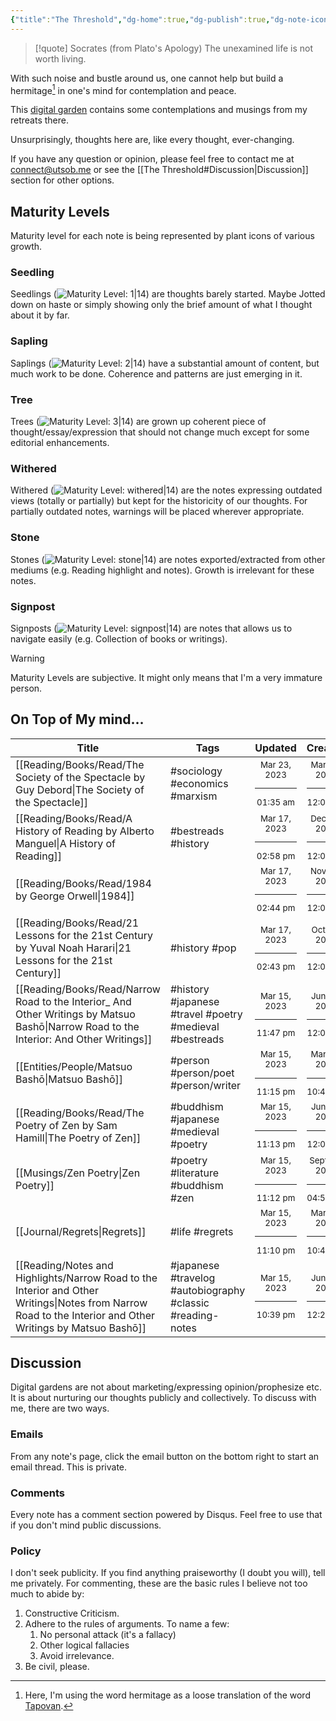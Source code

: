 ```yaml
---
{"title":"The Threshold","dg-home":true,"dg-publish":true,"dg-note-icon":"signpost","created":"2023-01-02T21:30:15+06:00","updated":"2023-03-23T20:14:25+06:00","pinned":true,"dg-metatags":{"description":"Utsob's Digital Garden","og:description":"Utsob's Digital Garden"},"dg-path":"The Threshold.md","permalink":"/the-threshold/","metatags":{"description":"Utsob's Digital Garden","og:description":"Utsob's Digital Garden"},"tags":["gardenEntry"],"dgPassFrontmatter":true,"noteIcon":"signpost"}
---
```


> [!quote] Socrates (from Plato's Apology)
> The unexamined life is not worth living.

With such noise and bustle around us, one cannot help but build a hermitage[^1] in one's mind for contemplation and peace.

This [digital garden](https://cagrimmett.com/notes/2020/11/08/what-are-digital-gardens/) contains some contemplations and musings from my retreats there.

Unsurprisingly, thoughts here are, like every thought, ever-changing.

If you have any question or opinion, please feel free to contact me at [connect@utsob.me](mailto:connect@utsob.me) or see the [[The Threshold#Discussion\|Discussion]] section for other options.

## Maturity Levels
Maturity level for each note is being represented by plant icons of various growth.

### Seedling
Seedlings (![Maturity Level: 1|14](https://hermitage.utsob.me/img/tree-1.svg)) are thoughts barely started. Maybe Jotted down on haste or simply showing only the brief amount of what I thought about it by far.

### Sapling
Saplings (![Maturity Level: 2|14](https://hermitage.utsob.me/img/tree-2.svg)) have a substantial amount of content, but much work to be done. Coherence and patterns are just emerging in it.

### Tree
Trees (![Maturity Level: 3|14](https://hermitage.utsob.me/img/tree-3.svg)) are grown up coherent piece of thought/essay/expression that should not change much except for some editorial enhancements.

### Withered
Withered (![Maturity Level: withered|14](https://hermitage.utsob.me/img/withered.svg)) are the notes expressing outdated views (totally or partially) but kept for the historicity of our thoughts. For partially outdated notes, warnings will be placed wherever appropriate.

### Stone
Stones (![Maturity Level: stone|14](https://hermitage.utsob.me/img/stone.svg)) are notes exported/extracted from other mediums (e.g. Reading highlight and notes). Growth is irrelevant for these notes.

### Signpost
Signposts (![Maturity Level: signpost|14](https://hermitage.utsob.me/img/signpost.svg)) are notes that allows us to navigate easily (e.g. Collection of books or writings).

> [!Warning] 
> Maturity Levels are subjective. It might only means that I'm a very immature person.


## On Top of My mind…
| Title                                                                                                                                                                  | Tags                                                       | Updated                                                   | Created                                                    |
| ---------------------------------------------------------------------------------------------------------------------------------------------------------------------- | ---------------------------------------------------------- | --------------------------------------------------------- | ---------------------------------------------------------- |
| [[Reading/Books/Read/The Society of the Spectacle by Guy Debord\|The Society of the Spectacle]]                                                            | #sociology #economics #marxism                             | <center><small>Mar 23, 2023<hr/>01:35 am</small></center> | <center><small>Mar 30, 2022<hr/>12:00 am</small></center>  |
| [[Reading/Books/Read/A History of Reading by Alberto Manguel\|A History of Reading]]                                                                       | #bestreads #history                                        | <center><small>Mar 17, 2023<hr/>02:58 pm</small></center> | <center><small>Dec 30, 2020<hr/>12:00 am</small></center>  |
| [[Reading/Books/Read/1984 by George Orwell\|1984]]                                                                                                         |                                                            | <center><small>Mar 17, 2023<hr/>02:44 pm</small></center> | <center><small>Nov 29, 2015<hr/>12:00 am</small></center>  |
| [[Reading/Books/Read/21 Lessons for the 21st Century by Yuval Noah Harari\|21 Lessons for the 21st Century]]                                               | #history #pop                                              | <center><small>Mar 17, 2023<hr/>02:43 pm</small></center> | <center><small>Oct 27, 2018<hr/>12:00 am</small></center>  |
| [[Reading/Books/Read/Narrow Road to the Interior_ And Other Writings by Matsuo Bashō\|Narrow Road to the Interior: And Other Writings]]                    | #history #japanese #travel #poetry #medieval #bestreads    | <center><small>Mar 15, 2023<hr/>11:47 pm</small></center> | <center><small>Jun 25, 2021<hr/>12:00 am</small></center>  |
| [[Entities/People/Matsuo Bashō\|Matsuo Bashō]]                                                                                                                      | #person #person/poet #person/writer                        | <center><small>Mar 15, 2023<hr/>11:15 pm</small></center> | <center><small>Mar 15, 2023<hr/>10:42 pm</small></center>  |
| [[Reading/Books/Read/The Poetry of Zen by Sam Hamill\|The Poetry of Zen]]                                                                                  | #buddhism #japanese #medieval #poetry                      | <center><small>Mar 15, 2023<hr/>11:13 pm</small></center> | <center><small>Jun 27, 2021<hr/>12:00 am</small></center>  |
| [[Musings/Zen Poetry\|Zen Poetry]]                                                                                                                         | #poetry #literature #buddhism #zen                         | <center><small>Mar 15, 2023<hr/>11:12 pm</small></center> | <center><small>Sept 02, 2021<hr/>04:50 pm</small></center> |
| [[Journal/Regrets\|Regrets]]                                                                                             | #life #regrets                                             | <center><small>Mar 15, 2023<hr/>11:10 pm</small></center> | <center><small>Mar 09, 2023<hr/>10:42 pm</small></center>  |
| [[Reading/Notes and Highlights/Narrow Road to the Interior and Other Writings\|Notes from Narrow Road to the Interior and Other Writings by Matsuo Bashō]] | #japanese #travelog #autobiography #classic #reading-notes | <center><small>Mar 15, 2023<hr/>10:39 pm</small></center> | <center><small>Jun 26, 2021<hr/>12:28 pm</small></center>  |

## Discussion
Digital gardens are not about marketing/expressing opinion/prophesize etc. It is about nurturing our thoughts publicly and collectively. To discuss with me, there are two ways.

### Emails
From any note's page, click the email button on the bottom right to start an email thread. This is private.

### Comments
Every note has a comment section powered by Disqus. Feel free to use that if you don't mind public discussions.

### Policy
I don't seek publicity. If you find anything praiseworthy (I doubt you will), tell me privately. For commenting, these are the basic rules I believe not too much to abide by:
1. Constructive Criticism.
2. Adhere to the rules of arguments. To name a few:
    1. No personal attack (it's a fallacy)
    2. Other logical fallacies
    3. Avoid irrelevance.
3. Be civil, please.

[^1]: Here, I'm using the word hermitage as a loose translation of the word [Tapovan](https://en.wikipedia.org/wiki/Tapovan).